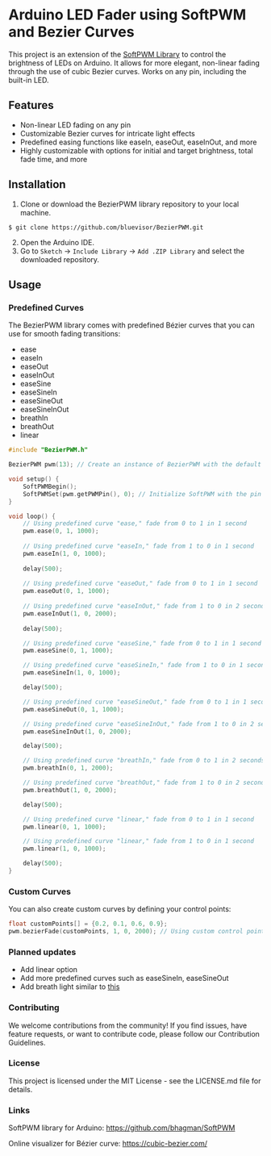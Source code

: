 # Arduino LED Fader using SoftPWM and Bezier Curves

This project is an extension of the [SoftPWM Library](https://github.com/bhagman/SoftPWM) to control the brightness of LEDs on Arduino. It allows for more elegant, non-linear fading through the use of cubic Bezier curves. Works on any pin, including the built-in LED.

## Features

- Non-linear LED fading on any pin
- Customizable Bezier curves for intricate light effects
- Predefined easing functions like easeIn, easeOut, easeInOut, and more
- Highly customizable with options for initial and target brightness, total fade time, and more

## Installation

1. Clone or download the BezierPWM library repository to your local machine.

```shell
$ git clone https://github.com/bluevisor/BezierPWM.git
```
2. Open the Arduino IDE.
3. Go to `Sketch` -> `Include Library` -> `Add .ZIP Library` and select the downloaded repository.

## Usage

### Predefined Curves

The BezierPWM library comes with predefined Bézier curves that you can use for smooth fading transitions:

- ease
- easeIn
- easeOut
- easeInOut
- easeSine
- easeSineIn
- easeSineOut
- easeSineInOut
- breathIn
- breathOut
- linear

```cpp
#include "BezierPWM.h"

BezierPWM pwm(13); // Create an instance of BezierPWM with the default pin 13

void setup() {
    SoftPWMBegin();
    SoftPWMSet(pwm.getPWMPin(), 0); // Initialize SoftPWM with the pin from your BezierPWM instance
}

void loop() {
    // Using predefined curve "ease," fade from 0 to 1 in 1 second
    pwm.ease(0, 1, 1000);
    
    // Using predefined curve "easeIn," fade from 1 to 0 in 1 second
    pwm.easeIn(1, 0, 1000);
    
    delay(500);
    
    // Using predefined curve "easeOut," fade from 0 to 1 in 1 second
    pwm.easeOut(0, 1, 1000);
    
    // Using predefined curve "easeInOut," fade from 1 to 0 in 2 seconds
    pwm.easeInOut(1, 0, 2000);
    
    delay(500);

    // Using predefined curve "easeSine," fade from 0 to 1 in 1 second
    pwm.easeSine(0, 1, 1000);

    // Using predefined curve "easeSineIn," fade from 1 to 0 in 1 second
    pwm.easeSineIn(1, 0, 1000);

    delay(500);

    // Using predefined curve "easeSineOut," fade from 0 to 1 in 1 second
    pwm.easeSineOut(0, 1, 1000);

    // Using predefined curve "easeSineInOut," fade from 1 to 0 in 2 seconds
    pwm.easeSineInOut(1, 0, 2000);

    delay(500);

    // Using predefined curve "breathIn," fade from 0 to 1 in 2 seconds
    pwm.breathIn(0, 1, 2000);

    // Using predefined curve "breathOut," fade from 1 to 0 in 2 seconds
    pwm.breathOut(1, 0, 2000);

    delay(500);

    // Using predefined curve "linear," fade from 0 to 1 in 1 second
    pwm.linear(0, 1, 1000);

    // Using predefined curve "linear," fade from 1 to 0 in 1 second
    pwm.linear(1, 0, 1000);

    delay(500);
}

```

### Custom Curves
You can also create custom curves by defining your control points:
```cpp
float customPoints[] = {0.2, 0.1, 0.6, 0.9};
pwm.bezierFade(customPoints, 1, 0, 2000); // Using custom control points, fade from 1 to 0 in 2 seconds
```

### Planned updates
- Add linear option
- Add more predefined curves such as easeSineIn, easeSineOut
- Add breath light similar to [this](https://avital.ca/notes/a-closer-look-at-apples-breathing-light)

### Contributing
We welcome contributions from the community! If you find issues, have feature requests, or want to contribute code, please follow our Contribution Guidelines.

### License
This project is licensed under the MIT License - see the LICENSE.md file for details.

### Links
SoftPWM library for Arduino: https://github.com/bhagman/SoftPWM

Online visualizer for Bézier curve: https://cubic-bezier.com/
